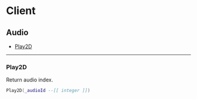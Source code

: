 # Client

## Audio

- [Play2D](#play2D)

---

### Play2D
Return audio index.

```lua
Play2D(_audioId --[[ integer ]])
```
